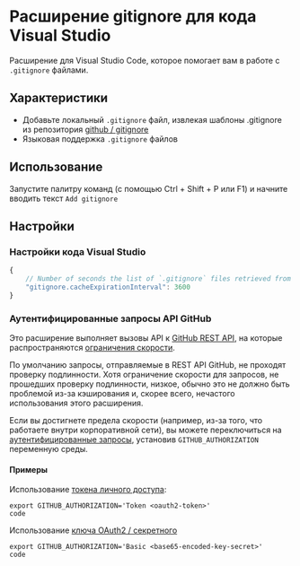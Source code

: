# Расширение gitignore для кода Visual Studio

Расширение для Visual Studio Code, которое помогает вам в работе с `.gitignore` файлами.

## Характеристики

-   Добавьте локальный `.gitignore` файл, извлекая шаблоны .gitignore из репозитория [github / gitignore](https://github.com/github/gitignore)
-   Языковая поддержка `.gitignore` файлов

## Использование

Запустите палитру команд (с помощью Ctrl + Shift + P или F1) и начните вводить текст `Add gitignore`

## Настройки

### Настройки кода Visual Studio

```JavaScript
{
    // Number of seconds the list of `.gitignore` files retrieved from github will be cached
    "gitignore.cacheExpirationInterval": 3600
}
```

### Аутентифицированные запросы API GitHub

Это расширение выполняет вызовы API к [GitHub REST API](https://docs.github.com/en/rest), на которые распространяются [ограничения скорости](https://docs.github.com/en/rest/overview/resources-in-the-rest-api#rate-limiting).

По умолчанию запросы, отправляемые в REST API GitHub, не проходят проверку подлинности. Хотя ограничение скорости для запросов, не прошедших проверку подлинности, низкое, обычно это не должно быть проблемой из-за кэширования и, скорее всего, нечастого использования этого расширения.

Если вы достигнете предела скорости (например, из-за того, что работаете внутри корпоративной сети), вы можете переключиться на [аутентифицированные запросы](https://docs.github.com/en/rest/overview/resources-in-the-rest-api#authentication), установив `GITHUB_AUTHORIZATION` переменную среды.

#### Примеры

Использование [токена личного доступа](https://docs.github.com/en/rest/overview/resources-in-the-rest-api#oauth2-token-sent-in-a-header):

```
export GITHUB_AUTHORIZATION='Token <oauth2-token>'
code
```

Использование [ключа OAuth2 / секретного](https://docs.github.com/en/rest/overview/resources-in-the-rest-api#oauth2-keysecret)

```
export GITHUB_AUTHORIZATION='Basic <base65-encoded-key-secret>'
code
```